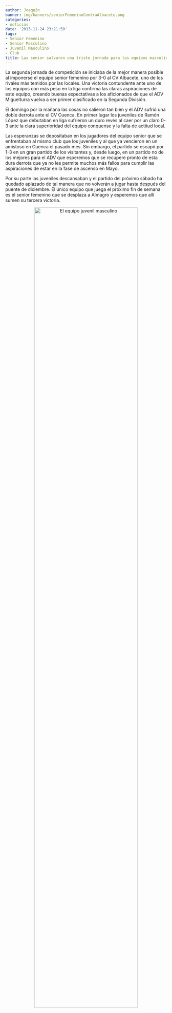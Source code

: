 ```yaml
---
author: Joaquín
banner: img/banners/seniorFemeninoContraAlbacete.png
categories:
- noticias
date: '2013-11-24 23:21:50'
tags:
- Senior Femenino
- Senior Masculino
- Juvenil Masculino
- Club
title: Las senior salvaron una triste jornada para los equipos masculinos del ADV.
---
```


La segunda jornada de competición se iniciaba de la mejor manera posible al imponerse el equipo senior femenino por 3-0 al CV Albacete, uno de los rivales más temidos por las locales. Una victoria contundente ante uno de los equipos con más peso en la liga confirma las claras aspiraciones de este equipo, creando buenas expectativas a los aficionados de que el ADV Miguelturra vuelva a ser primer clasificado en la Segunda División.

El domingo por la mañana las cosas no salieron tan bien y el ADV sufrió una doble derrota ante el CV Cuenca. En primer lugar los juveniles de Ramón López que debutaban en liga sufrieron un duro revés al caer por un claro 0-3 ante la clara superioridad del equipo conquense y la falta de actitud local.

Las esperanzas se depositaban en los jugadores del equipo senior que se enfrentaban al mismo club que los juveniles y al que ya vencieron en un amistoso en Cuenca el pasado mes. Sin embargo, el partido se escapó por 1-3 en un gran partido de los visitantes y, desde luego, en un partido no de los mejores para el ADV que esperemos que se recupere pronto de esta dura derrota que ya no les permite muchos más fallos para cumplir las aspiraciones de estar en la fase de ascenso en Mayo.

Por su parte las juveniles descansaban y el partido del próximo sábado ha quedado aplazado de tal manera que no volverán a jugar hasta después del puente de diciembre. El único equipo que juega el próximo fin de semana es el senior femenino que se desplaza a Almagro y esperemos que allí sumen su tercera victoria.

<center>
<a target="_new" href="http://www.advmiguelturra.org/img/banners/seniorFemeninoContraAlbacete.png"> 
<img alt="El equipo juvenil masculino" width="80%" align="center" src="http://www.advmiguelturra.org/img/banners/seniorFemeninoContraAlbacete.png"/> </a>
</center>

